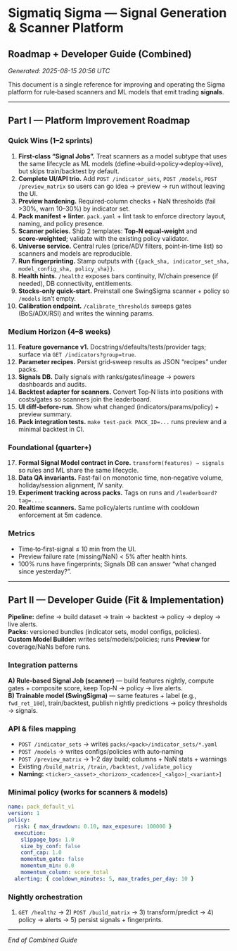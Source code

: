 
# Sigmatiq Sigma — Signal Generation & Scanner Platform
## Roadmap + Developer Guide (Combined)
*Generated: 2025-08-15 20:56 UTC*

This document is a single reference for improving and operating the Sigma platform for rule‑based scanners and ML models that emit trading **signals**.

---

## Part I — Platform Improvement Roadmap

### Quick Wins (1–2 sprints)
1) **First‑class “Signal Jobs”.** Treat scanners as a model subtype that uses the same lifecycle as ML models (define→build→policy→deploy→live), but skips train/backtest by default.
2) **Complete UI/API trio.** Add `POST /indicator_sets`, `POST /models`, `POST /preview_matrix` so users can go idea → preview → run without leaving the UI.
3) **Preview hardening.** Required‑column checks + NaN thresholds (fail >30%, warn 10–30%) by indicator set.
4) **Pack manifest + linter.** `pack.yaml` + lint task to enforce directory layout, naming, and policy presence.
5) **Scanner policies.** Ship 2 templates: **Top‑N equal‑weight** and **score‑weighted**; validate with the existing policy validator.
6) **Universe service.** Central rules (price/ADV filters, point‑in‑time list) so scanners and models are reproducible.
7) **Run fingerprinting.** Stamp outputs with `{{pack_sha, indicator_set_sha, model_config_sha, policy_sha}}`.
8) **Health hints.** `/healthz` exposes bars continuity, IV/chain presence (if needed), DB connectivity, entitlements.
9) **Stocks‑only quick‑start.** Preinstall one SwingSigma scanner + policy so `/models` isn’t empty.
10) **Calibration endpoint.** `/calibrate_thresholds` sweeps gates (BoS/ADX/RSI) and writes the winning params.

### Medium Horizon (4–8 weeks)
11) **Feature governance v1.** Docstrings/defaults/tests/provider tags; surface via `GET /indicators?group=true`.
12) **Parameter recipes.** Persist grid‑sweep results as JSON “recipes” under packs.
13) **Signals DB.** Daily signals with ranks/gates/lineage → powers dashboards and audits.
14) **Backtest adapter for scanners.** Convert Top‑N lists into positions with costs/gates so scanners join the leaderboard.
15) **UI diff‑before‑run.** Show what changed (indicators/params/policy) + preview summary.
16) **Pack integration tests.** `make test-pack PACK_ID=...` runs preview and a minimal backtest in CI.

### Foundational (quarter+)
17) **Formal Signal Model contract in Core.** `transform(features) → signals` so rules and ML share the same lifecycle.
18) **Data QA invariants.** Fast‑fail on monotonic time, non‑negative volume, holiday/session alignment, IV sanity.
19) **Experiment tracking across packs.** Tags on runs and `/leaderboard?tag=...`.
20) **Realtime scanners.** Same policy/alerts runtime with cooldown enforcement at 5m cadence.

### Metrics
- Time‑to‑first‑signal ≤ 10 min from the UI.
- Preview failure rate (missing/NaN) < 5% after health hints.
- 100% runs have fingerprints; Signals DB can answer “what changed since yesterday?”.

---

## Part II — Developer Guide (Fit & Implementation)

**Pipeline:** define → build dataset → train → backtest → policy → deploy → live alerts.  
**Packs:** versioned bundles (indicator sets, model configs, policies).  
**Custom Model Builder:** writes sets/models/policies; runs **Preview** for coverage/NaNs before runs.

### Integration patterns
**A) Rule‑based Signal Job (scanner)** — build features nightly, compute gates + composite score, keep Top‑N → policy → live alerts.  
**B) Trainable model (SwingSigma)** — same features + label (e.g., `fwd_ret_10d`), train/backtest, publish nightly predictions → policy thresholds → signals.

### API & files mapping
- `POST /indicator_sets` → writes `packs/<pack>/indicator_sets/*.yaml`  
- `POST /models` → writes configs/policies with auto‑naming  
- `POST /preview_matrix` → 1–2 day build; columns + NaN stats + warnings  
- Existing `/build_matrix`, `/train`, `/backtest`, `/validate_policy`  
- **Naming:** `<ticker>_<asset>_<horizon>_<cadence>[_<algo>|_<variant>]`

### Minimal policy (works for scanners & models)
```yaml
name: pack_default_v1
version: 1
policy:
  risk: { max_drawdown: 0.10, max_exposure: 100000 }
  execution:
    slippage_bps: 1.0
    size_by_conf: false
    conf_cap: 1.0
    momentum_gate: false
    momentum_min: 0.0
    momentum_column: score_total
  alerting: { cooldown_minutes: 5, max_trades_per_day: 10 }
```

### Nightly orchestration
1) `GET /healthz` → 2) `POST /build_matrix` → 3) transform/predict → 4) policy → alerts → 5) persist signals + fingerprints.

---

*End of Combined Guide*
